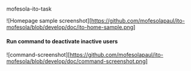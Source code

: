 mofesola-ito-task

![Homepage sample screenshot][https://github.com/mofesolapaul/ito-mofesola/blob/develop/doc/ito-home-sample.png]

#### Run command to deactivate inactive users

![command-screenshot][https://github.com/mofesolapaul/ito-mofesola/blob/develop/doc/command-screenshot.png]
